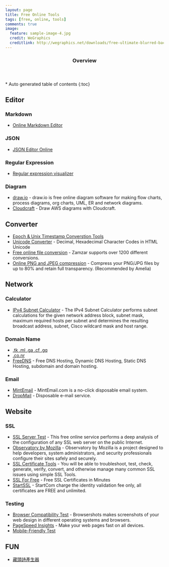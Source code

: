 ```yaml
---
layout: page
title: Free Online Tools
tags: [free, online, tools]
comments: true
image:
  feature: sample-image-4.jpg
  credit: WeGraphics
  creditlink: http://wegraphics.net/downloads/free-ultimate-blurred-background-pack/
---
```


<section id="table-of-contents" class="toc">
  <header>
      <h3>Overview</h3>
  </header>
<div id="drawer" markdown="1">
*  Auto generated table of contents
{:toc}
</div>
</section><!-- /#table-of-contents -->

## Editor

### Markdown

* [Online Markdown Editor](http://dillinger.io/ "http://dillinger.io/")

### JSON

* [JSON Editor Online](http://www.jsoneditoronline.org/ "http://www.jsoneditoronline.org/")

### Regular Expression
* [Regular expression visualizer](https://regexper.com "https://regexper.com")

### Diagram

* [draw.io](https://www.draw.io/ "https://www.draw.io/") - draw.io is free online diagram software for making flow charts, process diagrams, org charts, UML, ER and network diagrams.
* [Cloudcraft](https://cloudcraft.co/ "https://cloudcraft.co/") - Draw AWS diagrams with Cloudcraft.

## Converter

* [Epoch & Unix Timestamp Converstion Tools](http://www.epochconverter.com/ "http://www.epochconverter.com/")
* [Unicode Converter](http://code.cside.com/3rdpage/us/unicode/converter.html "http://code.cside.com/3rdpage/us/unicode/converter.html") - Decimal, Hexadecimal Character Codes in HTML Unicode
* [Free online file conversion](http://www.zamzar.com/ "http://www.zamzar.com/") - Zamzar supports over 1200 different conversions.
* [Online PNG and JPEG compression](https://www.websiteplanet.com/webtools/imagecompressor/ "https://www.websiteplanet.com/webtools/imagecompressor/") - Compress your PNG/JPG files by up to 80% and retain full transparency. (Recommended by Amelia)

## Network 

### Calculator

* [IPv4 Subnet Calculator](http://www.site24x7.com/tools/ipv4-subnetcalculator.html "http://www.site24x7.com/tools/ipv4-subnetcalculator.html") - The IPv4 Subnet Calculator performs subnet calculations for the given network address block, subnet mask, maximum required hosts per subnet and determines the resulting broadcast address, subnet, Cisco wildcard mask and host range.

### Domain Name

* [.tk .ml .ga .cf .gq](http://www.freenom.com "http://www.freenom.com")
* [.co.nr](http://www.freedomain.co.nr "http://www.freedomain.co.nr")
* [FreeDNS](https://freedns.afraid.org/ "https://freedns.afraid.org/") - Free DNS Hosting, Dynamic DNS Hosting, Static DNS Hosting, subdomain and domain hosting.

### Email

* [MintEmail](http://www.mintemail.com/ "http://www.mintemail.com/") - MintEmail.com is a no-click disposable email system.
* [DropMail](https://dropmail.me/ "https://dropmail.me/") - Disposable e-mail service.

## Website

### SSL

* [SSL Server Test](https://www.ssllabs.com/ssltest/index.html "https://www.ssllabs.com/ssltest/index.html") - This free online service performs a deep analysis of the configuration of any SSL web server on the public Internet.
* [Observatory by Mozilla](https://observatory.mozilla.org "https://observatory.mozilla.org") - Observatory by Mozilla is a project designed to help developers, system administrators, and security professionals configure their sites safely and securely.
* [SSL Certificate Tools](https://www.sslshopper.com/ssl-certificate-tools.html "https://www.sslshopper.com/ssl-certificate-tools.html") - You will be able to troubleshoot, test, check, generate, verify, convert, and otherwise manage many common SSL issues using simple SSL Tools.
* [SSL For Free](https://www.sslforfree.com/ "https://www.sslforfree.com/") - Free SSL Certificates in Minutes
* [StartSSL](https://www.startssl.com "https://www.startssl.com") - StartCom charge the identity validation fee only, all certificates are FREE and unlimited.

### Testing

* [Browser Compatibility Test](http://browsershots.org/ "http://browsershots.org/") - Browsershots makes screenshots of your web design in different operating systems and browsers.
* [PageSpeed Insights](https://developers.google.com/speed/pagespeed/insights/# "https://developers.google.com/speed/pagespeed/insights/#") - Make your web pages fast on all devices.
* [Mobile-Friendly Test](https://www.google.com/webmasters/tools/mobile-friendly/ "https://www.google.com/webmasters/tools/mobile-friendly/")

## FUN
* [藏頭詩產生器](https://app.kxg.io/poem/ "https://app.kxg.io/poem/")

